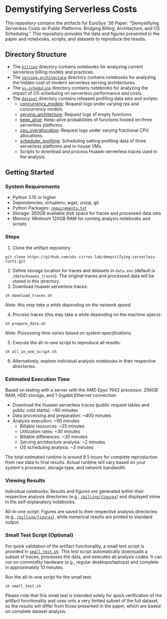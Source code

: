 # Demystifying Serverless Costs
This repository contains the artifacts for EuroSys '26 Paper: "Demystifying Serverless Costs on Public Platforms: Bridging Billing, Architecture, and OS Scheduling."
This repository provides the data and figures presented in the paper and notebooks, scripts, and datasets to reproduce the results.

## Directory Structure

* The [`billing`](./billing) directory contains notebooks for analyzing current serverless billing models and practices.
* The [`serving-architecture`](./serving-architecture) directory contains notebooks for analyzing the hidden cost of modern serverless serving architectures.
* The [`os-scheduling`](./os-scheduling) directory contains notebooks for analyzing the impact of OS scheduling on serverless performance and costs.
* The [`dataset`](./dataset) directory contains released profiling data sets and scripts:
  * [concurrency_models](./dataset/concurrency_models): Request logs under varying rps and concurrency models.
  * [serving_architecture](./dataset/serving_architecture): Request logs of empty functions.
  * [keep_alive](./dataset/keep_alive): Keep-alive probabilities of functions hosted on three serverless platforms.
  * [cpu_overallocation](./dataset/cpu_overallocation): Request logs under varying fractional CPU allocations.
  * [scheduler_profiling](./dataset/scheduler_profiling): Scheduling setting profiling data of three serverless platforms and in-house VMs.
  * Scripts to download and process Huawei serverless traces used in the analysis.


## Getting Started
### System Requirements
* Python 3.10 or higher
* Dependencies: virtualenv, wget, unzip, git
* Python Packages: [`requirements.txt`](./requirements.txt)
* Storage: 350GB available disk space for traces and processed data sets
* Memory: Minimum 120GB RAM for running analysis notebooks and scripts

### Steps
1. Clone the artifact repository
```
git clone https://github.com/ubc-cirrus-lab/demystifying-serverless-costs.git
```
2. Define storage location for traces and datasets in `data.env` (default is `/data/huawei_traces`). The original traces and processed data will be stored in this directory.
3. Download Huawei serverless traces:
```
sh download_traces.sh
```
*Note: this may take a while depending on the network speed.*

4. Process traces  (this may take a while depending on the machine specs):
```
sh prepare_data.sh
```
*Note: Processing time varies based on system specifications.*

5. Execute the all-in-one script to reproduce all results:
```
sh all_in_one_script.sh
```

6. Alternatively, explore individual analysis notebooks in their respective directories.

### Estimated Execution Time
Based on testing with a server with the AMD Epyc 7642 processor, 256GB RAM, HDD storage, and 1 Gigabit Ethernet connection:
* Download the Huawei serverless traces (public request tables and public cold starts): ~90 minutes
* Data processing and preparation: ~400 minutes
* Analysis execution: ~90 minutes
  * Billable resources: ~25 minutes
  * Utilization rates: ~30 minutes
  * Billable differences: ~30 minutes
  * Serving architecture analysis: ~2 minutes
  * OS scheduling analysis: ~3 minutes

The total estimated runtime is around 9.5 hours for complete reproduction from raw data to final results. Actual runtime will vary based on your system's processor, storage type, and network bandwidth.

### Viewing Results
Individual notebooks: Results and figures are generated within their respective analysis directories (e.g., [`/billing/figures`](./billing/figures)) and displayed inline in the self-explanatory notebooks.

All-in-one script: Figures are saved to their respective analysis directories (e.g., [`/billing/figures`](./billing/figures)), while numerical results are printed to standard output.

### Small Test Script (Optional)
For quick validation of the artifact functionality, a small test script is provided in [`small_test.sh`](./small_test.sh). This test script automatically downloads a subset of traces, processes the data, and executes all analysis codes. It can run on commodity hardware (e.g., regular desktops/laptops) and complete in approximately 10 minutes. 

Run the all-in-one script for the small test:
```
sh small_test.sh
```

Please note that this small test is intended solely for quick verification of the artifact functionality and uses only a very limited subset of the full dataset, so the results will differ from those presented in the paper, which are based on complete dataset analysis.
